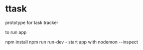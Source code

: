 # ttask
prototype for task tracker

to run app

npm install 
npm run run-dev - start app with nodemon --inspect

